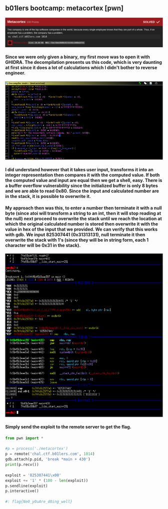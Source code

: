 ## b01lers bootcamp: metacortex [pwn]
![](metacortex_description.png)

#### Since we were only given a binary, my first move was to open it with GHIDRA. The decompilation presents us this code, which is very daunting at first since it does a lot of calculations which I didn't bother to reverse engineer.
![](metacortex_ghidra.png)

#### I did understand however that it takes user input, transforms it into an integer representation then compares it with the computed value. If both the computed value and input are equal then we get a shell, easy. There is a buffer overflow vulnerability since the initialized buffer is only 8 bytes and we are able to read 0x80. Since the input and calculated number are in the stack, it is possible to overwrite it.

#### My approach then was this, to enter a number then terminate it with a null byte (since atoi will transform a string to an int, then it will stop reading at the null) next proceed to overwrite the stack until we reach the location at which the original calculated number is stored then overwrite it with the value in hex of the input that we provided. We can verify that this works with gdb. We input 825307441 (0x31313131), null terminate it then overwrite the stack with 1's (since they will be in string form, each 1 character will be 0x31 in the stack).
![](metacortex_gdb.png)

#### Simply send the exploit to the remote server to get the flag.
```python
from pwn import *

#p = process('./metacortex')
p = remote('chal.ctf.b01lers.com', 1014)
gdb.attach(p.pid, 'break *main + 430')
print(p.recv())

exploit = '825307441\x00'
exploit += '1' * (100 - len(exploit))
p.sendline(exploit)
p.interactive()

#: flag{Ne0_y0uAre_d0ing_well}
```